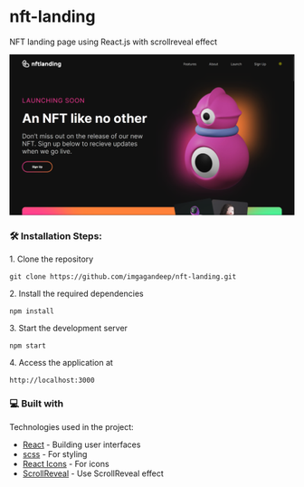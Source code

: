 # nft-landing

NFT landing page using React.js with scrollreveal effect

<img src="./src/assets/nft.png" alt="nft"></img>

<h3>🛠️ Installation Steps:</h3>

<p>1. Clone the repository</p>

```
git clone https://github.com/imgagandeep/nft-landing.git
```

<p>2. Install the required dependencies </p>

```
npm install
```

<p>3. Start the development server</p>

```
npm start
```

<p>4. Access the application at</p>

```
http://localhost:3000
```

<h3>💻 Built with</h3>

Technologies used in the project:

-   [React](#) - Building user interfaces
-   [scss](#) - For styling
-   [React Icons](#) - For icons
-   [ScrollReveal](#) - Use ScrollReveal effect
